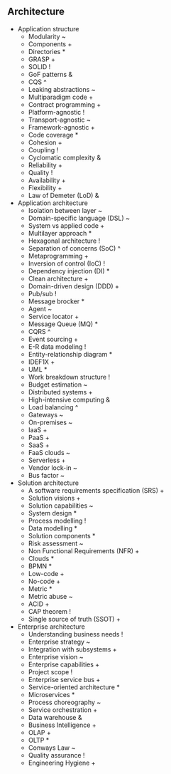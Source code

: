 ## Architecture

- Application structure
  - Modularity ~
  - Components +
  - Directories *
  - GRASP +
  - SOLID !
  - GoF patterns &
  - CQS ^
  - Leaking abstractions ~
  - Multiparadigm code +
  - Contract programming +
  - Platform-agnostic !
  - Transport-agnostic ~
  - Framework-agnostic +
  - Code coverage *
  - Cohesion +
  - Coupling !
  - Cyclomatic complexity &
  - Reliability +
  - Quality !
  - Availability +
  - Flexibility +
  - Law of Demeter (LoD) &
- Application architecture
  - Isolation between layer ~
  - Domain-specific language (DSL) ~
  - System vs applied code +
  - Multilayer approach *
  - Hexagonal architecture !
  - Separation of concerns (SoC) ^
  - Metaprogramming +
  - Inversion of control (IoC) !
  - Dependency injection (DI) *
  - Clean architecture +
  - Domain-driven design (DDD) +
  - Pub/sub !
  - Message brocker *
  - Agent ~
  - Service locator +
  - Message Queue (MQ) *
  - CQRS ^
  - Event sourcing +
  - E-R data modeling !
  - Entity-relationship diagram *
  - IDEF1X +
  - UML *
  - Work breakdown structure !
  - Budget estimation ~
  - Distributed systems +
  - High-intensive computing &
  - Load balancing ^
  - Gateways ~
  - On-premises ~
  - IaaS +
  - PaaS +
  - SaaS +
  - FaaS clouds ~
  - Serverless +
  - Vendor lock-in ~
  - Bus factor ~
- Solution architecture
  - A software requirements specification (SRS) +
  - Solution visions +
  - Solution capabilities ~
  - System design *
  - Process modelling !
  - Data modelling *
  - Solution components *
  - Risk assessment ~
  - Non Functional Requirements (NFR) +
  - Clouds *
  - BPMN *
  - Low-code +
  - No-code +
  - Metric *
  - Metric abuse ~
  - ACID +
  - CAP theorem !
  - Single source of truth (SSOT) +
- Enterprise architecture
  - Understanding business needs !
  - Enterprise strategy ~
  - Integration with subsystems +
  - Enterprise vision ~
  - Enterprise capabilities +
  - Project scope !
  - Enterprise service bus +
  - Service-oriented architecture *
  - Microservices *
  - Process choreography ~
  - Service orchestration +
  - Data warehouse &
  - Business Intelligence +
  - OLAP +
  - OLTP *
  - Conways Law ~
  - Quality assurance !
  - Engineering Hygiene +
